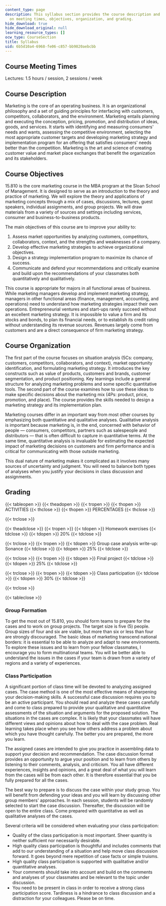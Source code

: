 ```yaml
---
content_type: page
description: This syllabus section provides the course description and information
  on meeting times, objectives, organization, and grading.
hide_download: true
hide_download_original: null
learning_resource_types: []
ocw_type: CourseSection
title: Syllabus
uid: 6b5d10a4-6968-fe06-c857-bb9820aebcbb
---
```


Course Meeting Times
--------------------

Lectures: 1.5 hours / session, 2 sessions / week

Course Description
------------------

Marketing is the core of an operating business. It is an organizational philosophy and a set of guiding principles for interfacing with customers, competitors, collaborators, and the environment. Marketing entails planning and executing the conception, pricing, promotion, and distribution of ideas, goods, and services. It starts with identifying and measuring consumers' needs and wants, assessing the competitive environment, selecting the most appropriate customer targets and developing marketing strategy and implementation program for an offering that satisfies consumers' needs better than the competition. Marketing is the art and science of creating customer value and market place exchanges that benefit the organization and its stakeholders.

Course Objectives
-----------------

15.810 is the core marketing course in the MBA program at the Sloan School of Management. It is designed to serve as an introduction to the theory and practice of marketing. We will explore the theory and applications of marketing concepts through a mix of cases, discussions, lectures, guest speakers, individual assignments, and group projects. We will draw materials from a variety of sources and settings including services, consumer and business-to-business products.

The main objectives of this course are to improve your ability to:

1.  Assess market opportunities by analyzing customers, competitors, collaborators, context, and the strengths and weaknesses of a company.
2.  Develop effective marketing strategies to achieve organizational objectives.
3.  Design a strategy implementation program to maximize its chance of success.
4.  Communicate and defend your recommendations and critically examine and build upon the recommendations of your classmates both quantitatively and qualitatively.

This course is appropriate for majors in all functional areas of business. While marketing managers develop and implement marketing strategy, managers in other functional areas (finance, management, accounting, and operations) need to understand how marketing strategies impact their own operations. Entrepreneurial ventures and start-ups rarely succeed without an excellent marketing strategy. It is impossible to value a firm and its stocks and bonds, to plan its financial needs, or to establish its credit rating without understanding its revenue sources. Revenues largely come from customers and are a direct consequence of firm marketing strategy.

Course Organization
-------------------

The first part of the course focuses on situation analysis (5Cs: company, customers, competitors, collaborators, and context), market opportunity identification, and formulating marketing strategy. It introduces the key constructs such as value of products, customers and brands, customer segmentation, and product positioning. Key learnings include a general structure for analyzing marketing problems and some specific quantitative tools. The second part of the course examines how to use these ideas to make specific decisions about the marketing mix (4Ps: product, price, promotion, and place). The course provides the skills needed to design a marketing strategy and its implementation plan.

Marketing courses differ in an important way from most other courses by emphasizing both quantitative and qualitative analyses. Qualitative analysis is important because marketing is, in the end, concerned with behavior of people — consumers, competitors, partners such as salespeople and distributors — that is often difficult to capture in quantitative terms. At the same time, quantitative analysis is invaluable for estimating the expected impact of marketing decisions on customers and firm performance and is critical for communicating with those outside marketing.

This dual nature of marketing makes it complicated as it involves many sources of uncertainty and judgment. You will need to balance both types of analyses when you justify your decisions in class discussion and assignments.

Grading
-------

{{< tableopen >}}
{{< theadopen >}}
{{< tropen >}}
{{< thopen >}}
ACTIVITIES
{{< thclose >}}
{{< thopen >}}
PERCENTAGES
{{< thclose >}}

{{< trclose >}}

{{< theadclose >}}
{{< tropen >}}
{{< tdopen >}}
Homework exercises
{{< tdclose >}}
{{< tdopen >}}
20%
{{< tdclose >}}

{{< trclose >}}
{{< tropen >}}
{{< tdopen >}}
Group case analysis write-up: Sonance
{{< tdclose >}}
{{< tdopen >}}
25%
{{< tdclose >}}

{{< trclose >}}
{{< tropen >}}
{{< tdopen >}}
Final project
{{< tdclose >}}
{{< tdopen >}}
25%
{{< tdclose >}}

{{< trclose >}}
{{< tropen >}}
{{< tdopen >}}
Class participation
{{< tdclose >}}
{{< tdopen >}}
30%
{{< tdclose >}}

{{< trclose >}}

{{< tableclose >}}

### Group Formation

To get the most out of 15.810, you should form teams to prepare for the cases and to work on group projects. The target size is five (5) people. Group sizes of four and six are viable, but more than six or less than four are strongly discouraged. The basic ideas of marketing transcend national borders: it is essential to be able to analyze and adapt to new environments. To explore these issues and to learn from your fellow classmates, I encourage you to form multinational teams. You will be better able to understand the issues in the cases if your team is drawn from a variety of regions and a variety of experiences.

### Class Participation

A significant portion of class time will be devoted to analyzing assigned cases. The case method is one of the most effective means of sharpening your decision-making skills. A successful case discussion requires you to be an active participant. You should read and analyze these cases carefully and come to class prepared to provide your qualitative and quantitative assessments of the situation and arguments for the proposed solution. The situations in the cases are complex. It is likely that your classmates will have different views and opinions about how to deal with the case problem. Real learning takes place when you see how others address a problem about which you have thought carefully. The better you are prepared, the more you learn.

The assigned cases are intended to give you practice in assembling data to support your decision and recommendation. The case discussion format provides an opportunity to argue your position and to learn from others by listening to their comments, analysis, and criticism. You all have different experiences, insights and opinions, and a great deal of what you will learn from the cases will be from each other. It is therefore essential that you be fully prepared for all the cases.

The best way to prepare is to discuss the case within your study group. You will benefit from defending your ideas and you will learn by discussing other group members' approaches. In each session, students will be randomly selected to start the case discussion. Thereafter, the discussion will be open to the entire class. Come prepared with quantitative as well as qualitative analyses of the cases.

Several criteria will be considered when evaluating your class participation:

*   Quality of the class participation is most important. Sheer quantity is neither sufficient nor necessarily desirable.
*   High quality class participation is thoughtful and includes comments that add to our understanding of a situation and help move class discussion forward. It goes beyond mere repetition of case facts or simple truisms.
*   High quality class participation is supported with qualitative and/or quantitative analyses.
*   Your comments should take into account and build on the comments and analyses of your classmates and be relevant to the topic under discussion.
*   You need to be present in class in order to receive a strong class participation score. Tardiness is a hindrance to class discussion and a distraction for your colleagues. Please be on time.